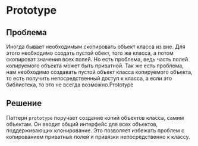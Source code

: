 # Prototype

## Проблема
Иногда бывает необходимым скопировать объект класса из вне. Для этого необходимо создать пустой обект,
того же класса, а потом скопироват значения всех полей. Но есть проблема, ведь часть полей копируемого
объекта может быть приватной. Так же есть проблема, нам необходимо создавать пустой объект класса копируемого
объекта, то есть получить непосредственный доступ к класса, а если это библиотека, то это не всегда возможно.Prototype

## Решение

Паттерн `prototype` поручает создание копий объектов класса, самим объектам. Он вводит общий интерфейс
для всех объектов, поддерживающих клонирование. Это позволяет избежать проблем с копированием приватных полей
и привязки непосредственно к классу.
